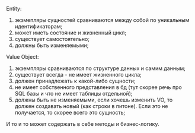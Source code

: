 Entity:
 1. экзмепляры сущностей сравниваются между собой по уникальным идентификаторам;
 2. может иметь состояние и жизненный цикл;
 3. существует самостоятельно;
 4. должны быть изменяемыми;

Value Object:
 1. экземпляры сравниваются по структуре данных и самим данным;
 2. существует всегда - не имеет жизненного цикла;
 3. должен принадлежать к какой-либо сущности;
 4. не имеет собственного представления в бд (тут скорее речь про SQL базы и что не имеет таблицы отдельной);
 5. должны быть не изменяемыми, если хочешь изменить VO, то должен создавать новый (как строки в питоне). Если это не получается, то скорее всего это сущность;

И то и то может содержать в себе методы и бизнес-логику.